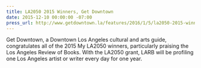 ```yaml
---
title: LA2050 2015 Winners, Get Downtown
date: 2015-12-10 00:00:00 -07:00
press_url: http://www.getdowntown.la/features/2016/1/5/la2050-2015-winners-la-victoria-at-las-perlas
---
```


Get Downtown, a Downtown Los Angeles cultural and arts guide, congratulates all of the 2015 My LA2050 winners, particularly praising the Los Angeles Review of Books. With the LA2050 grant, LARB will be profiling one Los Angeles artist or writer every day for one year.
